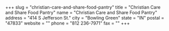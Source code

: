 +++
slug = "christian-care-and-share-food-pantry"
title = "Christian Care and Share Food Pantry"
name = "Christian Care and Share Food Pantry"
address = "414 S Jefferson St."
city = "Bowling Green"
state = "IN"
postal = "47833"
website = ""
phone = "812 236-7971"
fax = ""
+++
